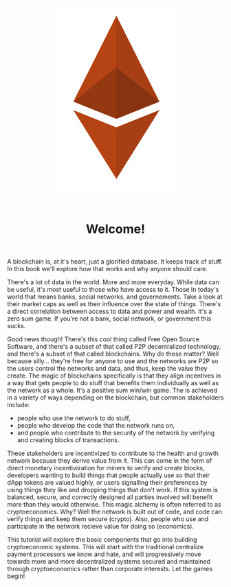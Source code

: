 <br>

<div align="center">
    <p align="center">
        <img src="intro.png">  
    </p>
    <br>
    <h1 align="center">
        Welcome!
    </h1>
</div>

<br>

<p>
A blockchain is, at it's heart, just a glorified database. It keeps track of stuff. In this book we'll explore how that works and why anyone should care.

There's a lot of data in the world. More and more everyday. While data can be useful, it's most useful to those who have access to it. Those In today's world that means banks, social networks, and governements. Take a look at their market caps as well as their influence over the state of things. There's a direct correlation between access to data and power and wealth. It's a zero sum game. If you're not a bank, social network, or government this sucks.

Good news though! There's this cool thing called Free Open Source Software, and there's a subset of that called P2P decentralized technology, and there's a subset of that called blockchains. Why do these matter? Well because silly... they're free for anyone to use and the networks are P2P so the users control the networks and data, and thus, keep the value they create. The magic of blockchains specifically is that they align incentives in a way that gets people to do stuff that benefits them individually as well as the network as a whole. It's a positive sum win/win game. The is achieved in a variety of ways depending on the blockchain, but common stakeholders include:
- people who use the network to do stuff,
- people who develop the code that the network runs on,
- and people who contribute to the security of the network by verifying and creating blocks of transactions. 

These stakeholders are incentivized to contribute to the health and growth network because they derive value from it. This can come in the form of direct monetary incentivization for miners to verify and create blocks, developers wanting to build things that people actually use so that their dApp tokens are valued highly, or users signalling their preferences by using things they like and dropping things that don't work. If this system is balanced, secure, and correctly designed all parties involved will benefit more than they would otherwise. This magic alchemy is often referred to as cryptoeconomics. Why? Well the network is built out of code, and code can verify things and keep them secure (crypto). Also, people who use and participate in the network recieve value for doing so (economics). 

This tutorial will explore the basic components that go into building cryptoeconomic systems. This will start with the traditional centralize payment processors we know and hate, and will progressively move towards more and more decentralized systems secured and maintained through cryptoeconomics rather than corporate interests. Let the games begin!
</p>
<br>
